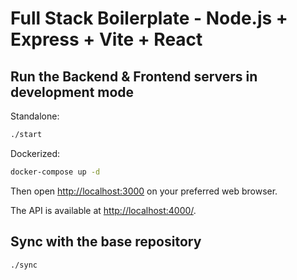 # Full Stack Boilerplate - Node.js + Express + Vite + React

## Run the Backend & Frontend servers in development mode

Standalone:

```bash
./start
```

Dockerized:

```bash
docker-compose up -d
```

Then open [http://localhost:3000](http://localhost:3000) on your preferred web browser.

The API is available at [http://localhost:4000/](http://localhost:4000/).

## Sync with the base repository

```bash
./sync
```
